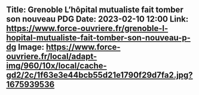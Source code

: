 Title: Grenoble L’hôpital mutualiste fait tomber son nouveau PDG
Date: 2023-02-10 12:00
Link: https://www.force-ouvriere.fr/grenoble-l-hopital-mutualiste-fait-tomber-son-nouveau-p-dg
Image: https://www.force-ouvriere.fr/local/adapt-img/960/10x/local/cache-gd2/2c/1f63e3e44bcb55d21e1790f29d7fa2.jpg?1675939536
---

